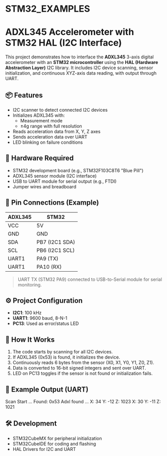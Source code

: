 # STM32_EXAMPLES

# ADXL345 Accelerometer with STM32 HAL (I2C Interface)

This project demonstrates how to interface the **ADXL345** 3-axis digital accelerometer with an **STM32 microcontroller** using the **HAL (Hardware Abstraction Layer)** I2C library. It includes I2C device scanning, sensor initialization, and continuous XYZ-axis data reading, with output through UART.

## 📦 Features

- I2C scanner to detect connected I2C devices
- Initializes ADXL345 with:
  - Measurement mode
  - ±4g range with full resolution
- Reads acceleration data from X, Y, Z axes
- Sends acceleration data over UART
- LED blinking on failure conditions

## 🧰 Hardware Required

- STM32 development board (e.g., STM32F103C8T6 "Blue Pill")
- ADXL345 sensor module (I2C interface)
- USB to UART module for serial output (e.g., FTDI)
- Jumper wires and breadboard

## 🔌 Pin Connections (Example)

| ADXL345 | STM32     |
|---------|-----------|
| VCC     | 5V      |
| GND     | GND       |
| SDA     | PB7 (I2C1 SDA) |
| SCL     | PB6 (I2C1 SCL) |
| UART1	  | PA9  (TX) |
| UART1	  | PA10 (RX) |	


> UART TX (STM32 PA9) connected to USB-to-Serial module for serial monitoring.

## ⚙️ Project Configuration

- **I2C1**: 100 kHz
- **UART1**: 9600 baud, 8-N-1
- **PC13**: Used as error/status LED

## 🚀 How It Works

1. The code starts by scanning for all I2C devices.
2. If ADXL345 (0x53) is found, it initializes the device.
3. Continuously reads 6 bytes from the sensor (X0, X1, Y0, Y1, Z0, Z1).
4. Data is converted to 16-bit signed integers and sent over UART.
5. LED on PC13 toggles if the sensor is not found or initialization fails.


## 🧪 Example Output (UART)

Scan Start ...
Found: 0x53
Adxl found ...
X: 34 Y: -12 Z: 1023
X: 30 Y: -11 Z: 1021


## 🛠️ Development

- STM32CubeMX for peripheral initialization
- STM32CubeIDE for coding and flashing
- HAL Drivers for I2C and UART





